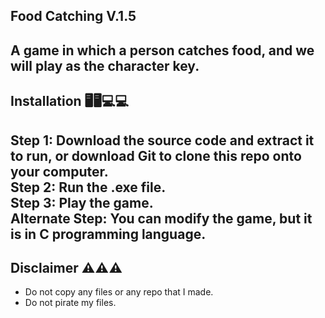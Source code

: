 Food Catching V.1.5  
-------------------------------------------------------------  
A game in which a person catches food, and we will play as the character key.  
------------------------------------------------------------  
Installation 🖥️🖥️💻💻  
------------------------------------------------------------  
Step 1: Download the source code and extract it to run, or download Git to clone this repo onto your computer.  
Step 2: Run the .exe file.  
Step 3: Play the game.  
Alternate Step: You can modify the game, but it is in C programming language.  
-------------------------------------------------------------------------------------------------------  
Disclaimer ⚠️⚠️⚠️  
-------------------------------------------------------------------------------------------------------  
- Do not copy any files or any repo that I made.  
- Do not pirate my files.
